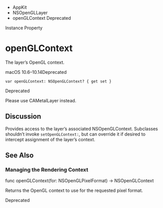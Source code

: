 

- AppKit
- NSOpenGLLayer
-  openGLContext Deprecated

Instance Property

# openGLContext

The layer’s OpenGL context.

macOS 10.6–10.14Deprecated

``` source
var openGLContext: NSOpenGLContext? { get set }
```

Deprecated

Please use CAMetalLayer instead.

## Discussion

Provides access to the layer’s associated NSOpenGLContext. Subclasses shouldn’t invoke `setOpenGLContext:`, but can override it if desired to intercept assignment of the layer’s context.

## See Also

### Managing the Rendering Context

func openGLContext(for: NSOpenGLPixelFormat) -> NSOpenGLContext

Returns the OpenGL context to use for the requested pixel format.

Deprecated

